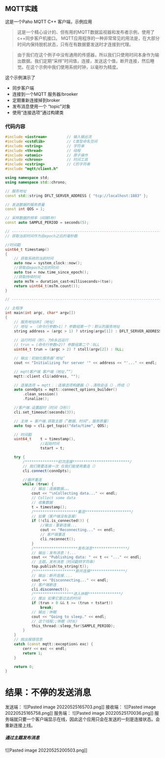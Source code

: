 ## MQTT实践
这是一个Paho MQTT C++ 客户端，示例应用

> 这是一个精心设计的、但有用的MQTT数据监视器和发布者示例，使用了c++同步客户机接口。 MQTT应用程序的一种非常常见的用法是，在大部分时间内保持脱机状态，只有在有数据要发送时才连接到代理。

> 由于我们在这个例子中没有通用的传感器，所以我们只使用时间本身作为输出数据。我们定期“采样”时间值，连接，发送这个值，断开连接，然后睡觉。在这个示例中我们使用系统时钟，以毫秒为精度。

这个示例演示了
- 同步客户端
- 连接到一个MQTT 服务器/broeker
- 定期重新连接掉到broker
- 发布消息使用一个 “topic”对象
- 使用“连接选项”通过构建类

### 代码内容
```C++
#include <iostream>			// 输入输出流
#include <cstdlib>			// C类型命名空间
#include <string>			// 字符串
#include <thread>			// 线程
#include <atomic>			// 原子操作
#include <chrono>			// 时间工具
#include <cstring>			// C的字符串
#include "mqtt/client.h"

using namespace std;
using namespace std::chrono;

// 服务地址
const std::string DFLT_SERVER_ADDRESS { "tcp://localhost:1883" };

// 发送数据的服务质量
const int QOS = 1;

// 采样数据的频率（间隔5秒）
const auto SAMPLE_PERIOD = seconds(5);

// --------------------------------------------------------------------------
// 获取当前时间作为自epoch之后的毫秒数

//时间戳 
uint64_t timestamp()
{
	// 获取系统的当前时间
	auto now = system_clock::now();
	//获取自epoch之后的时间
	auto tse = now.time_since_epoch();
	//获取持续时间
	auto msTm = duration_cast<milliseconds>(tse);
	return uint64_t(msTm.count());
}

// --------------------------------------------------------------------------

// 主程序
int main(int argc, char* argv[])
{
	// 服务地址URI（地址）
	// 地址 = （命令行参数>1）? 参数组第一个：默认的服务地址
	string address = (argc > 1) ? string(argv[1]) : DFLT_SERVER_ADDRESS;
	
	// 运行时间（秒），为0永远运行
	// trun = (命令行参数>2)? 参数组第二个：0LL
	uint64_t trun = (argc > 2) ? stoll(argv[2]) : 0LL;

	// 输出：初始化服务器‘地址’
	cout << "Initializing for server '" << address << "'..." << endl;

	// mqtt客户端 客户端（地址，”“）
 	mqtt::client cli(address, "");

	// 连接选项 = mqtt：：连接选项构建器（）.清除会话（）.终结（）
	auto connOpts = mqtt::connect_options_builder()
		.clean_session()
		.finalize();

	//客户端.设置超时（时间（3秒））
	cli.set_timeout(seconds(3));

	// 主体 = 客户端.获取主题（”数据、时间“，服务质量）
	auto top = cli.get_topic("data/time", QOS);

	// 时间戳
	uint64_t	t = timestamp(),
				//起始时间
				tstart = t;

	try {
		/***************初次连接**************************/
		// 我们需要连接一次 在我们能使用重连（）
		cli.connect(connOpts);

		//循环重连
		while (true) {
			// 输出：连接数据。。。
			cout << "\nCollecting data..." << endl;
			// Collect some data
			// 收集数据
			t = timestamp();
			/********************重连*********************/
			// 如果（客户端没有连接）
			if (!cli.is_connected()) {
				//输出：重新连接...
				cout << "Reconnecting..." << endl;
				// 客户端重连
				cli.reconnect();
			}
			/********************发布消息****************/
			// 输出：发布消息：t...
			cout << "Publishing data: " << t << "..." << endl;
			// 主题。发布消息（时间戳转字符串）
			top.publish(to_string(t));
			/*******************断开连接****************/
			// 输出：断开连接....
			cout << "Disconnecting..." << endl;
			// 客户端断连
			cli.disconnect();
			/******************进入休眠***************/
			// 推出 如果它是过去的时间
			if (trun > 0 && t >= (trun + tstart))
				break;
			// 输出：休眠
			cout << "Going to sleep." << endl;
			// 这个线程;;休眠（时长）
			this_thread::sleep_for(SAMPLE_PERIOD);
		}
	}
	// 抛出报错信息
	catch (const mqtt::exception& exc) {
		cerr << exc << endl;
		return 1;
	}

 	return 0;
}

```

# 结果：不停的发送消息
发送端：
![[Pasted image 20220525165703.png]]
接收端：
![[Pasted image 20220525165758.png]]
服务端：
![[Pasted image 20220525170036.png]]
服务端就只要一个客户端显示在线，因此这个应用只会在发送的一刻是连接状态。会重新连接上线。
##### 通过主题发布消息
![[Pasted image 20220525200503.png]]